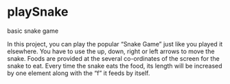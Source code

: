 # playSnake
basic snake game

In this project, you can play the popular “Snake Game” just like you played it elsewhere. 
You have to use the up, down, right or left arrows to move the snake. 
Foods are provided at the several co-ordinates of the screen for the snake to eat. 
Every time the snake eats the food, its length will be increased by one element along with the “f” it feeds by itself. 
